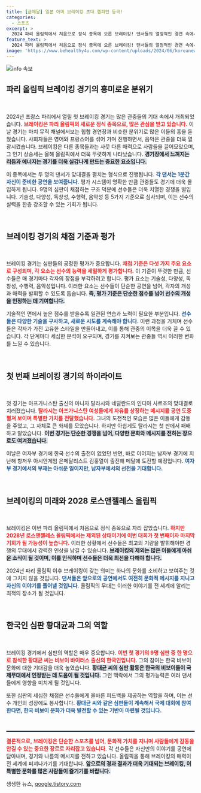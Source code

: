 ```yaml
---
title: [금메달] 일본 아미 브레이킹 초대 챔피언 등극!
categories:
  - 스포츠
excerpt: >
  2024 파리 올림픽에서 처음으로 정식 종목에 오른 브레이킹! 댄서들의 열정적인 경연 속에서 아프간 난민 대표 마니자 탈라시가 남긴 메시지가 주목받고, 한국 선수들의 도전이 이어집니다.
feature_text: >
  2024 파리 올림픽에서 처음으로 정식 종목에 오른 브레이킹! 댄서들의 열정적인 경연 속에서 아프간 난민 대표 마니자 탈라시가 남긴 메시지가 주목받고, 한국 선수들의 도전이 이어집니다.
image: 'https://www.behealthy4u.com/wp-content/uploads/2024/06/koreanews.jpg'
---
```


<p><img src="https://www.behealthy4u.com/wp-content/uploads/2024/06/koreanews.jpg" alt="info 속보" /></p>

<h2 data-ke-size="size26">파리 올림픽 브레이킹 경기의 흥미로운 분위기</h2>

<p data-ke-size="size16">&nbsp;</p>

<p>2024년 프랑스 파리에서 열릴 첫 브레이킹 경기는 많은 관중들의 기대 속에서 개최되었습니다. <b><span style="color: #ee2323;">브레이킹은 파리 올림픽의 새로운 정식 종목으로, 많은 관심을 받고 있습니다.</span></b> 이날 경기는 마치 뮤직 채널에서보는 힙합 경연장과 비슷한 분위기로 많은 이들의 흥을 돋웠습니다. 사회자들은 영어와 프랑스어를 섞어 가며 진행하면서, 음악은 관중을 더욱 열광시켰습니다. 브레이킹은 다른 종목들과는 사뭇 다른 매력으로 사람들을 끌어모았으며, 그 인기 상승세는 올해 올림픽에서 더욱 뚜렷하게 나타났습니다. <b><span style="background-color: #21538527;">경기장에서 느껴지는 리듬과 에너지는 경기를 더욱 실감나게 만드는 중요한 요소입니다.</span></b></p>

<p>이 종목에서는 두 명의 댄서가 맞대결을 펼치는 형식으로 진행됩니다. <b><span style="color: #1a5490;">각 댄서는 1분간 자신이 준비한 공연을 보여줍니다.</span></b> 평가 시스템이 명확한 만큼 관중들도 경기에 더욱 몰입하게 됩니다. 9명의 심판이 채점하는 구조 덕분에 선수들은 더욱 치열한 경쟁을 벌입니다. 기술성, 다양성, 독창성, 수행력, 음악성 등 5가지 기준으로 심사되며, 이는 선수의 실력을 한층 강조할 수 있는 기회가 됩니다. </p>

<p data-ke-size="size16">&nbsp;</p>

<h2 data-ke-size="size26">브레이킹 경기의 채점 기준과 평가</h2>

<p data-ke-size="size16">&nbsp;</p>

<p>브레이킹 경기는 심판들의 공정한 평가가 중요합니다. <b><span style="color: #ee2323;">채점 기준은 다섯 가지 주요 요소로 구성되며, 각 요소는 선수의 능력을 세밀하게 평가합니다.</span></b> 이 기준이 뚜렷한 만큼, 선수들은 매 경기마다 각자의 장점을 부각하려고 합니다. 평가 요소는 기술성, 다양성, 독창성, 수행력, 음악성입니다. 이러한 요소는 선수들이 단순한 공연을 넘어, 각자의 개성과 매력을 발휘할 수 있도록 돕습니다. <b><span style="background-color: #21538527;">즉, 평가 기준은 단순한 점수를 넘어 선수의 개성을 인정하는 데 기여합니다.</span></b></p>

<p>기술적인 면에서 높은 점수를 받을수록 일관된 연습과 노력이 필요한 부분입니다. <b><span style="color: #1a5490;">선수들은 다양한 기술을 구사하고, 새로운 시도를 계속해야 합니다.</span></b> 이런 과정을 거치며 선수들은 각자가 가진 고유한 스타일을 만들어내고, 이를 통해 관중의 이목을 더욱 끌 수 있습니다. 각 단계마다 세심한 분석이 요구되며, 경기를 지켜보는 관중들 역시 이러한 변화를 느낄 수 있습니다.</p>

<p data-ke-size="size16">&nbsp;</p>

<h2 data-ke-size="size26">첫 번째 브레이킹 경기의 하이라이트</h2>

<p data-ke-size="size16">&nbsp;</p>

<p>첫 경기는 아프가니스탄 출신의 마니자 탈라시와 네덜란드의 인디아 사르조의 맞대결로 치러졌습니다. <b><span style="color: #ee2323;">탈라시는 아프가니스탄 여성들에게 자유를 상징하는 메시지를 공연 도중 펼쳐 보이며 특별한 가치를 전달했습니다.</span></b> 그녀의 도전적인 모습은 많은 이들에게 감동을 주었고, 그 자체로 큰 화제를 모았습니다. 하지만 아쉽게도 탈라시는 첫 판에서 패배하고 말았습니다. <b><span style="background-color: #21538527;">이번 경기는 단순한 경쟁을 넘어, 다양한 문화와 메시지를 전하는 장으로도 여겨졌습니다.</span></b></p>

<p>이날은 여자부 경기에 한국 선수의 출전이 없었던 반면, 바로 이어지는 남자부 경기에 지난해 항저우 아시안게임 은메달리스트 김홍열이 출전해 메달에 도전할 예정입니다. <b><span style="color: #1a5490;">여자부 경기에서의 부재는 아쉬운 일이지만, 남자부에서의 선전을 기대합니다.</span></b> </p>

<p data-ke-size="size16">&nbsp;</p>

<h2 data-ke-size="size26">브레이킹의 미래와 2028 로스앤젤레스 올림픽</h2>

<p data-ke-size="size16">&nbsp;</p>

<p>브레이킹은 이번 파리 올림픽에서 처음으로 정식 종목으로 자리 잡았습니다. <b><span style="color: #ee2323;">하지만 2028년 로스앤젤레스 올림픽에서는 제외된 상태이기에 이번 대회가 첫 번째이자 마지막 기회가 될 가능성이 높습니다.</span></b> 이러한 상황에서 선수들은 최고의 기량을 발휘해야만 경쟁의 무대에서 강력한 인상을 남길 수 있습니다. <b><span style="background-color: #21538527;">브레이킹의 제외는 많은 이들에게 아쉬운 소식이 될 것이며, 이를 인식하며 선수들은 더욱 최선을 다해야 합니다.</span></b></p>

<p>2024년 파리 올림픽 이후 브레이킹이 갖는 의미는 하나의 문화를 소비하고 보여주는 것에 그치지 않을 것입니다. <b><span style="color: #1a5490;">댄서들은 앞으로의 공연에서도 여전히 문화적 메시지를 지니고 자신의 이야기를 풀어낼 것입니다.</span></b> 올림픽의 무대는 이러한 이야기를 전 세계에 알리는 최적의 장소가 될 것입니다. </p>

<p data-ke-size="size16">&nbsp;</p>

<h2 data-ke-size="size26">한국인 심판 황대균과 그의 역할</h2>

<p data-ke-size="size16">&nbsp;</p>

<p>브레이킹 경기에서 심판의 역할은 매우 중요합니다. <b><span style="color: #ee2323;">이번 첫 경기의 9명 심판 중 한 명으로 참석한 황대균 씨는 비보이 바이러스 출신의 한국인입니다.</span></b> 그의 참여는 한국 비보이 문화에 대한 기대감을 더욱 높였습니다. <b><span style="background-color: #21538527;">황대균 씨의 심판 활동은 한국의 비보이들이 국제무대에서 인정받는 데 도움이 될 것입니다.</span></b> 그런 맥락에서 그의 평가능력은 여러 댄서들에게 영향을 미치게 될 것입니다.</p>

<p>또한 심판의 세심한 채점은 선수들에게 올바른 피드백을 제공하는 역할을 하며, 이는 선수 개인의 성장에도 봉사합니다. <b><span style="color: #1a5490;">황대균 씨와 같은 심판들이 계속해서 국제 대회에 참여한다면, 한국 비보이 문화가 더욱 발전할 수 있는 기반이 마련될 것입니다.</span></b></p>

<p data-ke-size="size16">&nbsp;</p>

<hr style="border: 1px solid #213b59;"/>

<p><b><span style="color: #ee2323;">결론적으로, 브레이킹은 단순한 스포츠를 넘어, 문화적 가치를 지니며 사람들에게 감동을 안길 수 있는 중요한 장르로 자리잡고 있습니다.</span></b> 각 선수들은 자신만의 이야기를 공연에 담아내며, 경기와 나름의 메시지를 전하고 있습니다. 올림픽을 통해 브레이킹의 매력이 전 세계에 퍼져나가기를 기대합니다. <b><span style="background-color: #21538527;">앞으로의 경과 결과가 더욱 기대되는 브레이킹, 이 특별한 문화를 많은 사람들이 즐기기를 바랍니다.</span></b></p>
생생한 뉴스, <a href="https://qoogle.tistory.com" rel="dofollow">qoogle.tistory.com</a>


